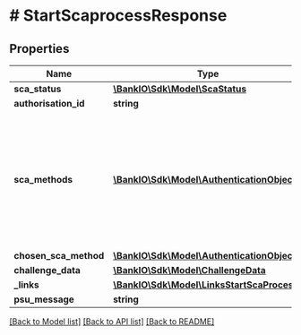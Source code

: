 # # StartScaprocessResponse

## Properties

Name | Type | Description | Notes
------------ | ------------- | ------------- | -------------
**sca_status** | [**\BankIO\Sdk\Model\ScaStatus**](ScaStatus.md) |  | 
**authorisation_id** | **string** | Resource identification of the related SCA. | 
**sca_methods** | [**\BankIO\Sdk\Model\AuthenticationObject[]**](AuthenticationObject.md) | This data element might be contained, if SCA is required and if the PSU has a choice between different authentication methods.  Depending on the risk management of the ASPSP this choice might be offered before or after the PSU has been identified with the first relevant factor, or if an access token is transported.  If this data element is contained, then there is also a hyperlink of type &#39;startAuthorisationWithAuthenticationMethodSelection&#39; contained in the response body.  These methods shall be presented towards the PSU for selection by the TPP. | [optional] 
**chosen_sca_method** | [**\BankIO\Sdk\Model\AuthenticationObject**](AuthenticationObject.md) |  | [optional] 
**challenge_data** | [**\BankIO\Sdk\Model\ChallengeData**](ChallengeData.md) |  | [optional] 
**_links** | [**\BankIO\Sdk\Model\LinksStartScaProcess**](LinksStartScaProcess.md) |  | 
**psu_message** | **string** | Text to be displayed to the PSU. | [optional] 

[[Back to Model list]](../../README.md#documentation-for-models) [[Back to API list]](../../README.md#documentation-for-api-endpoints) [[Back to README]](../../README.md)


